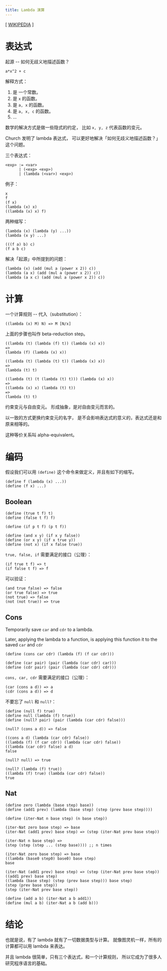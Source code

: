 ```yaml
---
title: Lambda 演算
---
```


[ [WIKIPEDIA](https://en.wikipedia.org/wiki/Lambda_calculus) ]

# 表达式

起源 -- 如何无歧义地描述函数？

```
a*x^2 + c
```

解释方式：

1. 是 一个常数。
2. 是 `x` 的函数。
3. 是 `a, x` 的函数。
4. 是 `a, x, c` 的函数。
5. ...

数学的解决方式是做一些隐式的约定，
比如 `x, y, z` 代表函数的变元。

Church 发明了 lambda 表达式，
可以更好地解决「如何无歧义地描述函数？」这个问题。

三个表达式：

```
<exp> := <var>
      | (<exp> <exp>)
      | (lambda (<var>) <exp>)
```

例子：

```
x
f
(f x)
(lambda (x) x)
((lambda (x) x) f)
```

两种缩写：

```
(lambda (x) (lambda (y) ...))
(lambda (x y) ...)
```

```
(((f a) b) c)
(f a b c)
```

解决「起源」中所提到的问题：

```
(lambda (x) (add (mul a (power x 2)) c))
(lambda (a x) (add (mul a (power x 2)) c))
(lambda (a x c) (add (mul a (power x 2)) c))
```

# 计算

一个计算规则 -- 代入（substitution）：

```
((lambda (x) M) N) => M [N/x]
```

上面的步骤也叫作 beta-reduction step。

```
((lambda (t) (lambda (f) t)) (lambda (x) x))
=>
(lambda (f) (lambda (x) x))

((lambda (t) (lambda (t) t)) (lambda (x) x))
=>
(lambda (t) t)

((lambda (t) (t (lambda (t) t))) (lambda (x) x))
=>
((lambda (x) x) (lambda (t) t))
=>
(lambda (t) t)
```

约束变元与自由变元。
形成抽象，是对自由变元而言的。

以一致的方式更换约束变元的名字，
是不会影响表达式的意义的，表达式还是和原来相等的。

这种等价关系叫 alpha-equivalent。

# 编码

假设我们可以用 `(define)` 这个命令来做定义，并且有如下的缩写。

```
(define f (lambda (x) ...))
(define (f x) ...)
```

## Boolean

```
(define (true t f) t)
(define (false t f) f)

(define (if p t f) (p t f))

(define (and x y) (if x y false))
(define (or x y) (if x true y))
(define (not x) (if x false true))
```

`true, false, if` 需要满足的接口（公理）：

```
(if true t f) => t
(if false t f) => f
```

可以验证：

```
(and true false) => false
(or true false) => true
(not true) => false
(not (not true)) => true
```

## Cons

Temporarily save `car` and `cdr` to a lambda.

Later, applying the lambda to a function,
is applying this function it to the saved `car` and `cdr`

```
(define (cons car cdr) (lambda (f) (f car cdr)))

(define (car pair) (pair (lambda (car cdr) car)))
(define (cdr pair) (pair (lambda (car cdr) cdr)))
```

`cons, car, cdr` 需要满足的接口（公理）：

```
(car (cons a d)) => a
(cdr (cons a d)) => d
```

不要忘了 `null` 和 `null?`：

```
(define (null f) true)
(define null (lambda (f) true))
(define (null? pair) (pair (lambda (car cdr) false)))

(null? (cons a d)) => false

((cons a d) (lambda (car cdr) false))
((lambda (f) (f car cdr)) (lambda (car cdr) false))
((lambda (car cdr) false) a d)
false

(null? null) => true

(null? (lambda (f) true))
((lambda (f) true) (lambda (car cdr) false))
true
```

## Nat

```
(define zero (lambda (base step) base))
(define (add1 prev) (lambda (base step) (step (prev base step))))

(define (iter-Nat n base step) (n base step))
```

```
(iter-Nat zero base step) => base
(iter-Nat (add1 prev) base step) => (step (iter-Nat prev base step))

(iter-Nat n base step) =>
(step (step (step ... (step base)))) ;; n times
```

```
(iter-Nat zero base step) => base
((lambda (base0 step0) base0) base step)
base

(iter-Nat (add1 prev) base step) => (step (iter-Nat prev base step))
((add1 prev) base step)
((lambda (base step) (step (prev base step))) base step)
(step (prev base step))
(step (iter-Nat prev base step))

(define (add a b) (iter-Nat a b add1))
(define (mul a b) (iter-Nat a b (add b)))
```

# 结论

也就是说，有了 lambda 就有了一切数据类型与计算。
就像图灵机一样，所有的计算都可以用 lambda 来表达。

并且 lambda 很简单，只有三个表达式，和一个计算规则，
所以它成为了很多人研究程序语言的基础。
